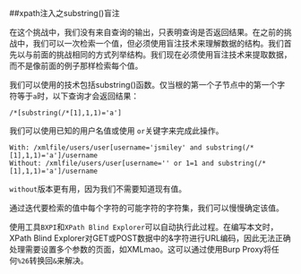 ##xpath注入之substring()盲注

在这个挑战中，我们没有来自查询的输出，只表明查询是否返回结果。在之前的挑战中，我们可以一次检索一个值，但必须使用盲注技术来理解数据的结构。我们首先以与前面的挑战相同的方式列举结构。我们现在必须使用盲注技术来提取数据，而不是像前面的例子那样检索每个值。

我们可以使用的技术包括substring()函数。仅当根的第一个子节点中的第一个字符等于`a`时，以下查询才会返回结果：

`/*[substring(/*[1],1,1)='a']`

我们可以使用已知的用户名值或使用 `or`关键字来完成此操作。

```
With: /xmlfile/users/user[username='jsmiley' and substring(/*[1],1,1)='a']/username
Without: /xmlfile/users/user[username='' or 1=1 and substring(/*[1],1,1)='a']/username
```

 `without`版本更有用，因为我们不需要知道现有值。

通过迭代要检索的值中每个字符的可能字符的字符集，我们可以慢慢确定该值。

使用工具`BXPI`和`XPath Blind Explorer`可以自动执行此过程。在编写本文时，XPath Blind Explorer对GET或POST数据中的&字符进行URL编码，因此无法正确处理需要设置多个参数的页面，如XMLmao。这可以通过使用Burp Proxy将任何`%26`转换回`&`来解决。